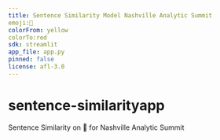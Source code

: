 ```yaml
---
title: Sentence Similarity Model Nashville Analytic Summit
emoji:🤗
colorFrom: yellow
colorTo:red
sdk: streamlit
app_file: app.py
pinned: false
license: afl-3.0
---
```


# sentence-similarityapp
Sentence Similarity on 🤗 for Nashville Analytic Summit
